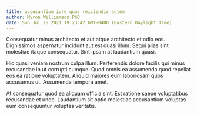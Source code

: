```yaml
---
title: accusantium iure quas reiciendis autem
author: Myron Williamson PhD
date: Sun Jul 25 2021 19:23:42 GMT-0400 (Eastern Daylight Time)
---
```

Consequatur minus architecto et aut atque architecto et odio eos. Dignissimos aspernatur incidunt aut est quasi illum. Sequi alias sint molestiae itaque consequatur. Sint ipsam at laudantium quasi.

 Hic quasi veniam nostrum culpa illum. Perferendis dolore facilis qui minus recusandae in ut corrupti cumque. Quod omnis ea assumenda quod repellat eos ea ratione voluptatem. Aliquid maiores eum laboriosam quos accusamus ut. Assumenda tempora amet.

 At consequatur quod ea aliquam officia sint. Est ratione saepe voluptatibus recusandae et unde. Laudantium sit optio molestiae accusantium voluptas eum consequuntur voluptas veritatis.